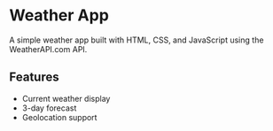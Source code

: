 # Weather App

A simple weather app built with HTML, CSS, and JavaScript using the WeatherAPI.com API.

## Features
- Current weather display
- 3-day forecast
- Geolocation support